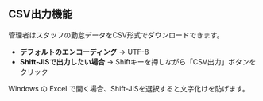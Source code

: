 ## CSV出力機能

管理者はスタッフの勤怠データをCSV形式でダウンロードできます。

- **デフォルトのエンコーディング** → UTF-8
- **Shift-JISで出力したい場合** → Shiftキーを押しながら「CSV出力」ボタンをクリック

Windows の Excel で開く場合、Shift-JISを選択すると文字化けを防げます。
